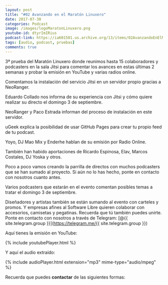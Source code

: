 ```yaml
---
layout: post
title: "#02 Avanzando en el Maratón Linuxero"
date: 2017-07-30
categories: Podcast
image: /images/logoMaratonLinuxero.png
youtube-id: dtyrImIRius
podcast-link: https://ia601501.us.archive.org/13/items/02AvanzandoEnElMaratnLinuxero/%2302%20Avanzando%20en%20el%20Marat%C3%B3n%20Linuxero
tags: [audio, podcast, pruebas]
comments: true
---
```

3ª prueba del Maratón Linuxero donde reunimos hasta 15 colaboradores y podcasters en la sala Jitsi para comentar los avances en estas últimas 2 semanas y probar la emisión en YouTube y varias radios online.

Comentamos la instalación del servicio Jitsi en un servidor propio gracias a NeoRanger. 

Eduardo Collado nos informa de su experiencia con Jitsi y cómo quiere realizar su directo el domingo 3 de septiembre.

NeoRanger y Paco Estrada informan del proceso de instalación en este servidor. 

uGeek explica la posibilidad de usar GitHub Pages para crear tu propio feed de tu podcast.

Yoyo, DJ Mao Mix y Enderhe hablan de su emisión por Radio Online.

También han habido aportaciones de Ricardo Espinosa, Elav, Marcos Costales, DJ Yoska y otros.

Poco a poco vamos creando la parrilla de directos con muchos podcasters que se han sumado al proyecto. Si aún no lo has hecho, ponte en contacto con nosotros cuanto antes.

Varios podcasters que estarán en el evento comentan posibles temas a tratar el domingo 3 de septiembre.

Diseñadores y artistas también se están sumando al evento con carteles y promos. Y empresas afines al Software Libre quieren colaborar con accesorios, camisetas y pegatinas. Recuerda que tú también puedes unirte. Ponte en contacto con nosotros a través de Telegram: [@{{ site.telegram.group }}](https://telegram.me/{{ site.telegram.group }})

Aquí tienes la emisión en YouTube: 

{% include youtubePlayer.html %}

Y aquí el audio extraído:

{% include audioPlayer.html extension="mp3" mime-type="audio/mpeg" %}


Recuerda que puedes **contactar** de las siguientes formas:
